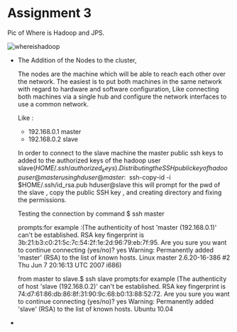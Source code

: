  
 
 Assignment 3
==============

Pic of Where is Hadoop and JPS.

![whereishadoop](https://cloud.githubusercontent.com/assets/8570076/4262606/f3f2f802-3bac-11e4-97c7-6f96163935b1.png)

* The Addition of the Nodes to the cluster,
 
  The nodes are the machine which will be able to reach each other over the network. The easiest is to put both machines   in the same network with regard to hardware and software configuration, Like connecting both machines via a single hub   and configure the network interfaces to use a common network.

  Like :
  * 192.168.0.1    master
  * 192.168.0.2    slave
  
  In order to connect to the slave machine the master public ssh keys to added to the authorized keys of the hadoop user   slave($HOME/.ssh/authorized_keys).
  Distributing the SSH public key of hadoopuser@master using 
  hduser@master:~$ ssh-copy-id -i $HOME/.ssh/id_rsa.pub hduser@slave
  this will prompt for the pwd of the slave , copy the public SSH key , and creating directory and fixing the
  permissions.

  Testing the connection by command $ ssh master

  prompts:for example :(The authenticity of host 'master (192.168.0.1)' can't be established.
  RSA key fingerprint is 3b:21:b3:c0:21:5c:7c:54:2f:1e:2d:96:79:eb:7f:95.
  Are you sure you want to continue connecting (yes/no)? yes
  Warning: Permanently added 'master' (RSA) to the list of known hosts.
  Linux master 2.6.20-16-386 #2 Thu Jun 7 20:16:13 UTC 2007 i686)
  
  from master to slave.$ ssh slave
  prompts:for example (The authenticity of host 'slave (192.168.0.2)' can't be established.
  RSA key fingerprint is 74:d7:61:86:db:86:8f:31:90:9c:68:b0:13:88:52:72.
  Are you sure you want to continue connecting (yes/no)? yes
  Warning: Permanently added 'slave' (RSA) to the list of known hosts.
  Ubuntu 10.04
 
*
 
